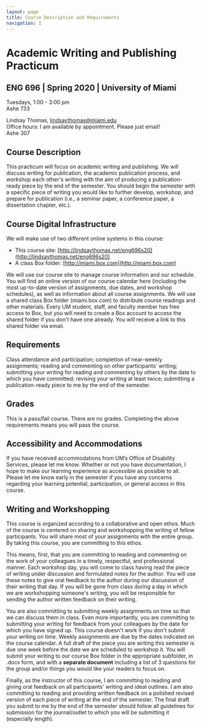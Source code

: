 ```yaml
---
layout: page
title: Course Description and Requirements
navigation: 1
---
```

# Academic Writing and Publishing Practicum
## ENG 696 | Spring 2020 | University of Miami

Tuesdays, 1:00 - 3:00 pm<br/>
Ashe 733

Lindsay Thomas, [lindsaythomas@miami.edu](lindsaythomas@miami.edu)<br/>
Office hours: I am available by appointment. Please just email!<br/>
Ashe 307

## Course Description
This practicum will focus on academic writing and publishing. We will discuss writing for publication, the academic publication process, and workshop each other's writing with the aim of producing a publication-ready piece by the end of the semester. You should begin the semester with a specific piece of writing you would like to further develop, workshop, and prepare for publication (i.e., a seminar paper, a conference paper, a dissertation chapter, etc.).

## Course Digital Infrastructure
We will make use of two different online systems in this course:
* This course site: [http://lindsaythomas.net/eng696s20](http://lindsaythomas.net/eng696s20)
* A class Box folder: [http://miami.box.com](http://miami.box.com)

We will use our course site to manage course information and our schedule. You will find an online version of our course calendar here (including the most up-to-date version of assignments, due dates, and workshop schedules), as well as information about all course assignments. We will use a shared class Box folder (miami.box.com) to distribute course readings and other materials. Every UM student, staff, and faculty member has free access to Box, but you will need to create a Box account to access the shared folder if you don't have one already. You will receive a link to this shared folder via email.

## Requirements
Class attendance and participation; completion of near-weekly assignments; reading and commenting on other participants' writing; submitting your writing for reading and commenting by others by the date to which you have committed; revising your writing at least twice; submitting a publication-ready piece to me by the end of the semester.

## Grades
This is a pass/fail course. There are no grades. Completing the above requirements means you will pass the course.

## Accessibility and Accommodations
If you have received accommodations from UM’s Office of Disability Services, please let me know. Whether or not you have documentation, I hope to make our learning experience as accessible as possible to all. Please let me know early in the semester if you have any concerns regarding your learning potential, participation, or general access in this course.

## Writing and Workshopping
This course is organized according to a collaborative and open ethos. Much of the course is centered on sharing and workshopping the writing of fellow participants. You will share most of your assignments with the entire group. By taking this course, you are committing to this ethos.

This means, first, that you are committing  to reading and commenting on the work of your colleagues in a timely, respectful, and professional manner. Each workshop day, you will come to class having read the piece of writing under discussion and formulated notes for the author. You will use these notes to give oral feedback to the author during our discussion of their writing that day. If you will be gone from class during a day in which we are workshopping someone's writing, you will be responsible for sending the author written feedback on their writing.

You are also committing to submitting weekly assignments on time so that we can discuss them in class. Even more importantly, you are committing to submitting your writing for feedback from your colleagues by the date for which you have signed up. This course doesn't work if you don't submit your writing on time. Weekly assignments are due by the dates indicated on the course calendar. A full draft of the piece you are writing this semester is due one week before the date we are scheduled to workshop it. You will submit your writing to our course Box folder in the appropriate subfolder, in .docx form, and with a **separate document** including a list of 3 questions for the group and/or things you would like your readers to focus on.

Finally, as the instructor of this course, I am committing to reading and giving oral feedback on all participants' writing and ideal outlines. I am also committing to reading and providing written feedback on a polished revised version of each piece of writing at the end of the semester. The final draft you submit to me by the end of the semester should follow all guidelines for submission for the journal/outlet to which you will be submitting it (especially length).
